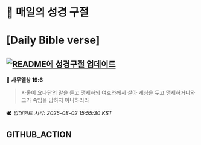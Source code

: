 # 🙏 매일의 성경 구절
# [Daily Bible verse]
## [![README에 성경구절 업데이트](https://github.com/DONGSUKA/first_test/actions/workflows/update-readme-bible.yml/badge.svg)](https://github.com/DONGSUKA/first_test/actions/workflows/update-readme-bible.yml)
<!-- START_BIBLE_VERSE -->
📖 **사무엘상 19:6**
> 사울이 요나단의 말을 듣고 맹세하되 여호와께서 살아 계심을 두고 맹세하거니와 그가 죽임을 당하지 아니하리라

🕊️ _업데이트 시각: 2025-08-02 15:55:30 KST_
  <!-- END_BIBLE_VERSE -->
## GITHUB_ACTION
